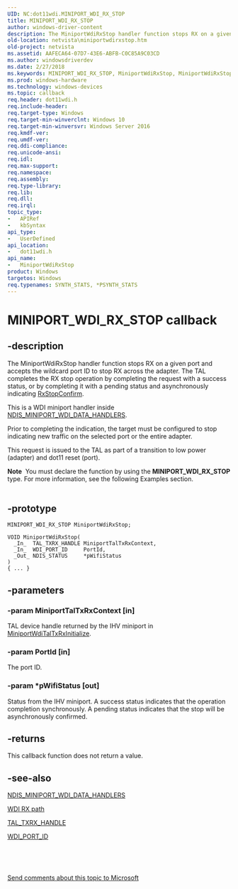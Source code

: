 ```yaml
---
UID: NC:dot11wdi.MINIPORT_WDI_RX_STOP
title: MINIPORT_WDI_RX_STOP
author: windows-driver-content
description: The MiniportWdiRxStop handler function stops RX on a given port and accepts the wildcard port ID to stop RX across the adapter.
old-location: netvista\miniportwdirxstop.htm
old-project: netvista
ms.assetid: AAFECA64-07D7-43E6-ABFB-C0C85A9C03CD
ms.author: windowsdriverdev
ms.date: 2/27/2018
ms.keywords: MINIPORT_WDI_RX_STOP, MiniportWdiRxStop, MiniportWdiRxStop callback function [Network Drivers Starting with Windows Vista], dot11wdi/MiniportWdiRxStop, netvista.miniportwdirxstop
ms.prod: windows-hardware
ms.technology: windows-devices
ms.topic: callback
req.header: dot11wdi.h
req.include-header: 
req.target-type: Windows
req.target-min-winverclnt: Windows 10
req.target-min-winversvr: Windows Server 2016
req.kmdf-ver: 
req.umdf-ver: 
req.ddi-compliance: 
req.unicode-ansi: 
req.idl: 
req.max-support: 
req.namespace: 
req.assembly: 
req.type-library: 
req.lib: 
req.dll: 
req.irql: 
topic_type:
-	APIRef
-	kbSyntax
api_type:
-	UserDefined
api_location:
-	dot11wdi.h
api_name:
-	MiniportWdiRxStop
product: Windows
targetos: Windows
req.typenames: SYNTH_STATS, *PSYNTH_STATS
---
```


# MINIPORT_WDI_RX_STOP callback


## -description


The 
  MiniportWdiRxStop handler function stops RX on a given port and accepts the wildcard port ID  to stop RX across the adapter. The TAL completes the RX stop operation by completing the request with a success status, or by completing it with a pending status and asynchronously indicating <a href="..\dot11wdi\nc-dot11wdi-ndis_wdi_rx_stop_confirm.md">RxStopConfirm</a>.

This is a WDI miniport handler inside <a href="..\dot11wdi\ns-dot11wdi-_ndis_miniport_wdi_data_handlers.md">NDIS_MINIPORT_WDI_DATA_HANDLERS</a>.

Prior to completing the indication, the target must be configured to stop indicating new traffic on the selected port or the entire adapter.

This request is issued to the TAL as part of a transition to low power (adapter) and dot11 reset (port).
<div class="alert"><b>Note</b>  You must declare the function by using the <b>MINIPORT_WDI_RX_STOP</b> type. For more
   information, see the following Examples section.</div><div> </div>

## -prototype


````
MINIPORT_WDI_RX_STOP MiniportWdiRxStop;

VOID MiniportWdiRxStop(
  _In_  TAL_TXRX_HANDLE MiniportTalTxRxContext,
  _In_  WDI_PORT_ID     PortId,
  _Out_ NDIS_STATUS     *pWifiStatus
)
{ ... }
````


## -parameters




### -param MiniportTalTxRxContext [in]

TAL device handle returned by the IHV miniport in <a href="..\dot11wdi\nc-dot11wdi-miniport_wdi_tal_txrx_initialize.md">MiniportWdiTalTxRxInitialize</a>.


### -param PortId [in]

The port ID.


### -param *pWifiStatus [out]

Status from the IHV miniport. A success status indicates that the operation completion synchronously.  A pending status indicates that the stop will be asynchronously confirmed.


## -returns



This callback function does not return a value.




## -see-also

<a href="..\dot11wdi\ns-dot11wdi-_ndis_miniport_wdi_data_handlers.md">NDIS_MINIPORT_WDI_DATA_HANDLERS</a>



<a href="https://msdn.microsoft.com/EEEA7181-4A24-4F40-8A44-65EC38D1A867">WDI RX path</a>



<a href="https://msdn.microsoft.com/library/windows/hardware/mt297625">TAL_TXRX_HANDLE</a>



<a href="https://msdn.microsoft.com/library/windows/hardware/mt269099">WDI_PORT_ID</a>



 

 

<a href="mailto:wsddocfb@microsoft.com?subject=Documentation%20feedback [netvista\netvista]:%20MINIPORT_WDI_RX_STOP callback function%20 RELEASE:%20(2/27/2018)&amp;body=%0A%0APRIVACY STATEMENT%0A%0AWe use your feedback to improve the documentation. We don't use your email address for any other purpose, and we'll remove your email address from our system after the issue that you're reporting is fixed. While we're working to fix this issue, we might send you an email message to ask for more info. Later, we might also send you an email message to let you know that we've addressed your feedback.%0A%0AFor more info about Microsoft's privacy policy, see http://privacy.microsoft.com/en-us/default.aspx." title="Send comments about this topic to Microsoft">Send comments about this topic to Microsoft</a>

